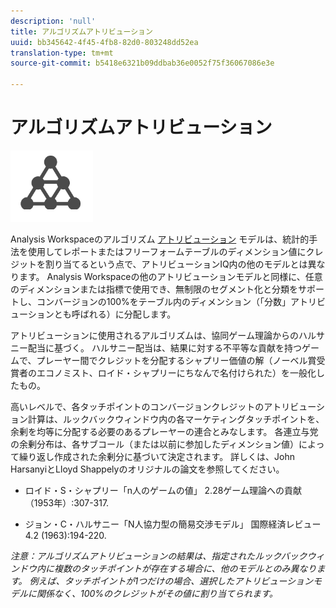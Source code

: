 ```yaml
---
description: 'null'
title: アルゴリズムアトリビューション
uuid: bb345642-4f45-4fb8-82d0-803248dd52ea
translation-type: tm+mt
source-git-commit: b5418e6321b09ddbab36e0052f75f36067086e3e

---
```



# アルゴリズムアトリビューション

![アルゴリズム](assets/algorithmic.png)

Analysis Workspaceのアルゴリズム [アトリビューション](https://docs.adobe.com/content/help/en/analytics/analyze/analysis-workspace/panels/attribution/attribution.html#attribution-models) モデルは、統計的手法を使用してレポートまたはフリーフォームテーブルのディメンション値にクレジットを割り当てるという点で、アトリビューションIQ内の他のモデルとは異なります。 Analysis Workspaceの他のアトリビューションモデルと同様に、任意のディメンションまたは指標で使用でき、無制限のセグメント化と分類をサポートし、コンバージョンの100%をテーブル内のディメンション（「分数」アトリビューションとも呼ばれる）に分配します。

アトリビューションに使用されるアルゴリズムは、協同ゲーム理論からのハルサニー配当に基づく。 ハルサニー配当は、結果に対する不平等な貢献を持つゲームで、プレーヤー間でクレジットを分配するシャプリー価値の解（ノーベル賞受賞者のエコノミスト、ロイド・シャプリーにちなんで名付けられた）を一般化したもの。

高いレベルで、各タッチポイントのコンバージョンクレジットのアトリビューション計算は、ルックバックウィンドウ内の各マーケティングタッチポイントを、余剰を均等に分配する必要のあるプレーヤーの連合とみなします。 各連立与党の余剰分布は、各サブコール（または以前に参加したディメンション値）によって繰り返し作成された余剰分に基づいて決定されます。 詳しくは、John HarsanyiとLloyd Shappelyのオリジナルの論文を参照してください。

* ロイド・S・シャプリー「n人のゲームの値」 2.28ゲーム理論への貢献（1953年）:307-317.

* ジョン・C・ハルサニー「N人協力型の簡易交渉モデル」 国際経済レビュー4.2 (1963):194-220.

*注意：アルゴリズムアトリビューションの結果は、指定されたルックバックウィンドウ内に複数のタッチポイントが存在する場合に、他のモデルとのみ異なります。 例えば、タッチポイントが1つだけの場合、選択したアトリビューションモデルに関係なく、100%のクレジットがその値に割り当てられます。*
